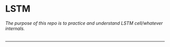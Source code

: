 # LSTM

###### The purpose of this repo is to practice and understand LSTM cell/whatever internals.

---
